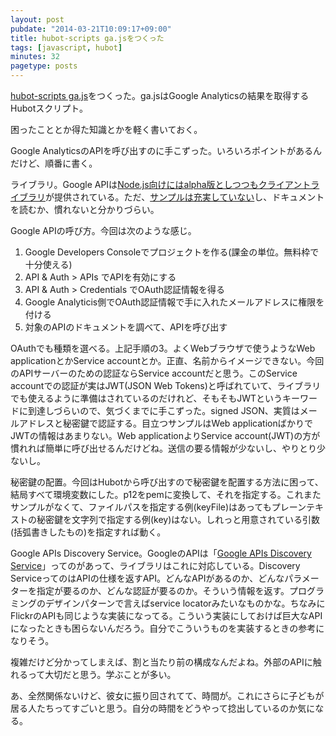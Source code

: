 ```yaml
---
layout: post
pubdate: "2014-03-21T10:09:17+09:00"
title: hubot-scripts ga.jsをつくった
tags: [javascript, hubot]
minutes: 32
pagetype: posts
---
```

[hubot-scripts ga.js](https://github.com/faithcreates/hubot-scripts/pull/9)をつくった。ga.jsはGoogle Analyticsの結果を取得するHubotスクリプト。

困ったこととか得た知識とかを軽く書いておく。

Google AnalyticsのAPIを呼び出すのに手こずった。いろいろポイントがあるんだけど、順番に書く。

ライブラリ。Google APIは[Node.js向けにはalpha版としつつもクライアントライブラリ](https://github.com/google/google-api-nodejs-client/)が提供されている。ただ、[サンプルは充実していない](https://github.com/google/google-api-nodejs-client/tree/master/examples)し、ドキュメントを読むか、慣れないと分かりづらい。

Google APIの呼び方。今回は次のような感じ。

1. Google Developers Consoleでプロジェクトを作る(課金の単位。無料枠で十分使える)
2. API & Auth > APIs でAPIを有効にする
3. API & Auth > Credentials でOAuth認証情報を得る
4. Google Analyticis側でOAuth認証情報で手に入れたメールアドレスに権限を付ける
5. 対象のAPIのドキュメントを調べて、APIを呼び出す

OAuthでも種類を選べる。上記手順の3。よくWebブラウザで使うようなWeb applicationとかService accountとか。正直、名前からイメージできない。今回のAPIサーバーのための認証ならService accountだと思う。このService accountでの認証が実はJWT(JSON Web Tokens)と呼ばれていて、ライブラリでも使えるように準備はされているのだけれど、そもそもJWTというキーワードに到達しづらいので、気づくまでに手こずった。signed JSON、実質はメールアドレスと秘密鍵で認証する。目立つサンプルはWeb applicationばかりでJWTの情報はあまりない。Web applicationよりService account(JWT)の方が慣れれば簡単に呼び出せるんだけどね。送信の要る情報が少ないし、やりとり少ないし。

秘密鍵の配置。今回はHubotから呼び出すので秘密鍵を配置する方法に困って、結局すべて環境変数にした。p12をpemに変換して、それを指定する。これまたサンプルがなくて、ファイルパスを指定する例(keyFile)はあってもプレーンテキストの秘密鍵を文字列で指定する例(key)はない。しれっと用意されている引数(括弧書きしたもの)を指定すれば動く。

Google APIs Discovery Service。GoogleのAPIは「[Google APIs Discovery Service](https://developers.google.com/discovery/)」ってのがあって、ライブラリはこれに対応している。Discovery ServiceってのはAPIの仕様を返すAPI。どんなAPIがあるのか、どんなパラメーターを指定が要るのか、どんな認証が要るのか。そういう情報を返す。プログラミングのデザインパターンで言えばservice locatorみたいなものかな。ちなみにFlickrのAPIも同じような実装になってる。こういう実装にしておけば巨大なAPIになったときも困らないんだろう。自分でこういうものを実装するときの参考になりそう。

複雑だけど分かってしまえば、割と当たり前の構成なんだよね。外部のAPIに触れるって大切だと思う。学ぶことが多い。

あ、全然関係ないけど、彼女に振り回されてて、時間が。これにさらに子どもが居る人たちってすごいと思う。自分の時間をどうやって捻出しているのか気になる。

